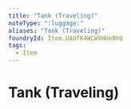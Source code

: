 ```yaml
---
title: "Tank (Traveling)"
noteType: ":luggage:"
aliases: "Tank (Traveling)"
foundryId: Item.UAUfK4WCWXHUe0hQ
tags:
  - Item
---
```


# Tank (Traveling)
